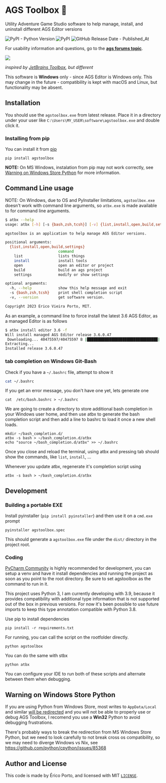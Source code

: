 # AGS Toolbox 🧰
Utility Adventure Game Studio software to help manage, install, and uninstall different AGS Editor versions

![PyPI - Python Version](https://img.shields.io/pypi/pyversions/agstoolbox) ![PyPI](https://img.shields.io/pypi/v/agstoolbox) ![GitHub Release Date - Published_At](https://img.shields.io/github/release-date/ericoporto/agstoolbox?color=blue&label=%F0%9F%93%85)

For usability information and questions, go to the [**ags forums topic**](https://www.adventuregamestudio.co.uk/forums/index.php?topic=59938.0).

![](https://user-images.githubusercontent.com/2244442/230735148-7aa061f5-90f7-4db7-ab7f-fcb5a5ea243f.png)

_inspired by [JetBrains Toolbox](https://www.jetbrains.com/toolbox-app/), but different_

This software is **Windows** only - since AGS Editor is Windows only. This may change in the future - compatibility is kept with macOS and Linux, but functionality may be absent.


## Installation

You should use the `agstoolbox.exe` from latest release. Place it in a directory under your user like `C:\Users\MY_USER\software\agstoolbox.exe` and double click it.

### Installing from pip

You can install it from [pip](https://pypi.org/project/agstoolbox/)

    pip install agstoolbox

**NOTE:** On MS Windows, instalation from pip may not work correctly, see [Warning on Windows Store Python](#warning-on-windows-store-python) for more information.

## Command Line usage

NOTE: On Windows, due to OS and PyInstaller limitations, `agstoolbox.exe` doesn't work with command line arguments, so `atbx.exe` is made available to for command line arguments.

```sh
$ atbx --help
usage: atbx [-h] [-s {bash,zsh,tcsh}] [-v] {list,install,open,build,settings} ...

agstoolbox is an application to help manage AGS Editor versions.

positional arguments:
  {list,install,open,build,settings}
                        command
    list                lists things
    install             install tools
    open                open an editor or project
    build               build an ags project
    settings            modify or show settings

optional arguments:
  -h, --help            show this help message and exit
  -s {bash,zsh,tcsh}    print shell completion script
  -v, --version         get software version.

Copyright 2023 Erico Vieira Porto, MIT.
```

As an example, a command line to force install the latest 3.6 AGS Editor, as a managed Editor is as follows

```sh
$ atbx install editor 3.6 -f
Will install managed AGS Editor release 3.6.0.47
 Downloading... 40475597/40475597 B |████████████████████████████████| AGS-3.6.0.47.zip
Extracting...
Installed release 3.6.0.47
```

### tab completion on Windows Git-Bash

Check if you have a `~/.bashrc` file, attempt to show it

```sh
cat ~/.bashrc
```

If you get an error message, you don't have one yet, lets generate one

```
cat  /etc/bash.bashrc > ~/.bashrc
```

We are going to create a directory to store additional bash completion in your Windows user home,
and then use atbx to generate the bash completion script and then add a line to bashrc to load it
once a new shell loads.

```
mkdir ~/bash_completion.d/
atbx -s bash > ~/bash_completion.d/atbx
echo "source ~/bash_completion.d/atbx" >> ~/.bashrc
```

Once you close and reload the terminal, using atbx and pressing tab should show the commands, like
`list`, `install`, ...

Whenever you update atbx, regenerate it's completion script using
```
atbx -s bash > ~/bash_completion.d/atbx
```

## Development

### Building a portable EXE

Install pyinstaller (`pip install pyinstaller`) and then use it on a `cmd.exe` prompt

    pyinstaller agstoolbox.spec
	
This should generate a `agstoolbox.exe` file under the `dist/` directory in the project root.

### Coding

[PyCharm Community](https://www.jetbrains.com/pycharm/) is highly recommended for development, you can setup a venv and have it install dependencies and running the project as soon as you point to the root directory.
Be sure to set agstoolbox as the command to run in it.

This project uses Python 3, I am currently developing with 3.9, because it provides compatibility with additional type information that is not supported out of the box in previous versions. For now it's been possible to use future imports to keep this type annotation compatible with Python 3.8.

Use pip to install dependencies

    pip install -r requirements.txt

For running, you can call the script on the rootfolder directly.

    python agstoolbox

You can do the same with stbx

    python atbx

You can configure your IDE to run both of these scripts and alternate between them when debugging.

    
## Warning on Windows Store Python

If you are using Python from Windows Store, most writes to `AppData/Local` and similar [will be redirected](https://github.com/python/cpython/issues/95029) and you will not be able to properly use or debug AGS Toolbox, I recomend you use a **Win32** Python to avoid debugging frustrations.

There's probably ways to break the redirection from MS Windows Store Python, but we need to look carefully to not break cross os compatibility, so we may need to diverge Windows vs Nix, see https://github.com/python/cpython/issues/85368


## Author and License

This code is made by Érico Porto, and licensed with MIT [`LICENSE`](LICENSE).
